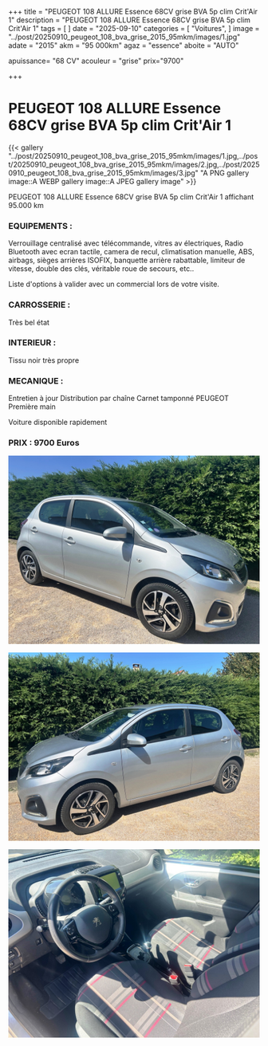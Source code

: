 +++
title = "PEUGEOT 108 ALLURE Essence 68CV grise BVA 5p clim Crit'Air 1"
description = "PEUGEOT 108 ALLURE Essence 68CV grise BVA 5p clim Crit'Air 1"
tags = [
]
date = "2025-09-10"
categories = [
    "Voitures",
]
image = "../post/20250910_peugeot_108_bva_grise_2015_95mkm/images/1.jpg"
adate = "2015"
akm = "95 000km"
agaz = "essence"
aboite = "AUTO"

apuissance= "68 CV"
acouleur = "grise"
prix="9700"

+++

# PEUGEOT 108 ALLURE Essence 68CV grise BVA 5p clim Crit'Air 1

{{< gallery "../post/20250910_peugeot_108_bva_grise_2015_95mkm/images/1.jpg,../post/20250910_peugeot_108_bva_grise_2015_95mkm/images/2.jpg,../post/20250910_peugeot_108_bva_grise_2015_95mkm/images/3.jpg" "A PNG gallery image::A WEBP gallery image::A JPEG gallery image" >}}


PEUGEOT 108 ALLURE Essence 68CV grise BVA 5p clim Crit'Air 1 affichant 95.000 km


### EQUIPEMENTS :
Verrouillage centralisé avec télécommande, vitres av électriques, Radio Bluetooth avec ecran tactile, camera de recul, climatisation manuelle, ABS, airbags, sièges arrières ISOFIX, banquette arrière rabattable, limiteur de vitesse, double des clés, véritable roue de secours, etc..


Liste d'options à valider avec un commercial lors de votre visite.


### CARROSSERIE :
Très bel état


### INTERIEUR :
Tissu noir très propre

### MECANIQUE :
Entretien à jour
Distribution par chaîne
Carnet tamponné PEUGEOT
Première main

Voiture disponible rapidement

### PRIX : 9700 Euros


<!-- more -->


![](images/1.jpg)

![](images/2.jpg)

![](images/3.jpg)

